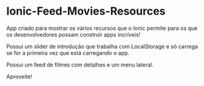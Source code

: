 # Ionic-Feed-Movies-Resources

App criado para mostrar os vários recursos que o Ionic permite para os que os desenvolvedores possam construir apps incríveis!

Possui um slider de introdução que trabalha com LocalStorage e só carrega se for a primeira vez que está carregando o app.

Possui um feed de filmes com detalhes e um menu lateral.

Aproveite!



